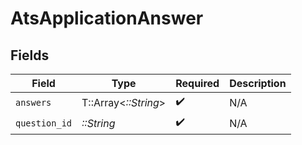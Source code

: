 # AtsApplicationAnswer


## Fields

| Field                | Type                 | Required             | Description          |
| -------------------- | -------------------- | -------------------- | -------------------- |
| `answers`            | T::Array<*::String*> | :heavy_check_mark:   | N/A                  |
| `question_id`        | *::String*           | :heavy_check_mark:   | N/A                  |